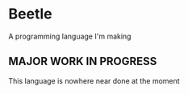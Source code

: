 # Beetle

A programming language I'm making

## MAJOR WORK IN PROGRESS

This language is nowhere near done at the moment

